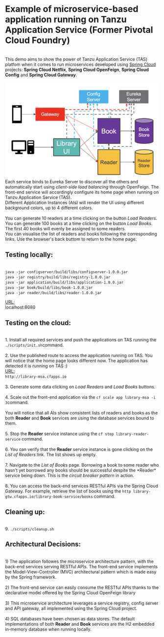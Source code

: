 # Example of microservice-based application running on Tanzu Application Service (Former Pivotal Cloud Foundry)
<br>
This demo aims to show the power of Tanzu Application Service (TAS) platfom when it comes to run microservices developed using <a href="https://spring.io/projects/spring-cloud">Spring Cloud</a> projects: <b>Spring Cloud Netflix</b>, <b>Spring Cloud OpenFeign</b>, <b>Spring Cloud Config</b> and <b>Spring Cloud Gateway</b>.
<br>
<br>
<img src="scMSA.png"> 
<br>
Each service binds to Eureka Server to discover all the others and automatically start using <i>client-side load balancing</i> through OpenFeign. The front-end service will accordingly configure its home page when running on Tanzu Application Service (TAS).<br>
Different Application Instances (AIs) will render the UI using different background colors, up to 4 different colors.<br>
<br>
You can generate 10 readers at a time clicking on the button <i>Load Readers</i>.<br>
You can generate 100 books at a time clicking on the button <i>Load Books</i>. The first 40 books will evenly be assigned to some readers.<br>
You can visualise the list of readers and books following the corresponding links. Use the browser's back buttom to return to the home page.<br>
<p/>
<p/>
<h2>Testing locally:</h2>
<br>
<code>java -jar configserver/build/libs/configserver-1.0.0.jar</code><br>
<code>java -jar registry/build/libs/registry-1.0.0.jar</code><br>
<code>java -jar application/build/libs/application-1.0.0.jar</code><br>
<code>java -jar book/build/libs/book-1.0.0.jar</code><br>
<code>java -jar reader/build/libs/reader-1.0.0.jar</code><br>
<p/>
<p/>
<ins>URL:</ins><br>
localhost:8080
<p/>
<p/>
<h2>Testing on the cloud:</h2>
<br>
1. Install all required services and push the applications on TAS running the <code>./scripts/init.sh</code>command.<br>
<br>
2. Use the published route to access the application running on TAS. You will notice that the home page looks different now. The application has detected it is running on TAS :) <br>
<ins>URL:</ins><br>
<code>http://library-msa.cfapps.io</code><br>
<br>
3. Generate some data clicking on <i>Load Readers</i> and <i>Load Books</i> buttons.<br>
<br>
4. Scale out the front-end application via the <code>cf scale app library-msa -i 3</code>command.<br>
<br>
You will notice that all AIs show consistent lists of readers and books as the both <b>Reader</b> and <b>Book</b> services are using the database services bound to them.<br>
<br>
5. Stop the <b>Reader</b> service instance using the <code>cf stop library-reader-service</code> command.<br>
<br>
6. You can verify that the <b>Reader</b> service instance is gone clicking on the <i>List of Readers</i> link. The list shows up empty.<br>
<br>
7. Navigate to the <i>List of Books</i> page. Borrowing a book to some reader who hasn't yet borrowed any books should be successful despite the *Reader* service being down. This is the <i>circuit breaker pattern</i> in action.<br>
<br>
8. You can access the back-end services RESTful APIs via the Spring Cloud Gateway. For example, retrieve the list of books using the <code>http library-gtw.cfapps.io/library-book-service/books</code> command.
<p/>
<p/>
<h2>Cleaning up:</h2>
<br>
9. <code>./scripts/cleanup.sh</code><br>
<p/>
<p/>
<h2>Architectural Decisions:</h2>
<br>
1) The application followes the microservice architecture pattern, with the back-end services serving RESTful APIs. The front-end service implements the Model-View-Controller (MVC) architectural pattern which is made easy by the Spring framework.<br> 
<br>
2) The front-end service can easily consume the RESTful APIs thanks to the declarative model offered by the Spring Cloud OpenFeign library<br>
<br>
3) This microservice architecture leverages a service registry, config server and API gateway, all implemented using the Spring Cloud project.<br>
<br>
4) SQL databases have been chosen as data stores. The default implementations of both <b>Reader</b> and <b>Book</b> services are the H2 embedded in-memory database when running locally.<br>

